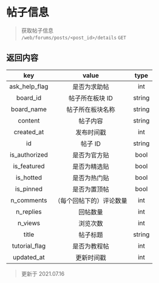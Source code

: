 # 帖子信息

> 获取帖子信息  
> `/web/forums/posts/<post_id>/details` `GET`

## 返回内容

|      key      |          value           |  type  |
| :-----------: | :----------------------: | :----: |
| ask_help_flag |       是否为求助帖       |  int   |
|   board_id    |     帖子所在板块 ID      | string |
|  board_name   |     帖子所在板块名称     | string |
|    content    |         帖子内容         | string |
|  created_at   |        发布时间戳        |  int   |
|      id       |         帖子 ID          | string |
| is_authorized |       是否为官方贴       |  bool  |
|  is_featured  |       是否为精选贴       |  bool  |
|   is_hotted   |       是否为热门贴       |  bool  |
|   is_pinned   |       是否为置顶帖       |  bool  |
|  n_comments   | （每个回帖下的）评论数量 |  int   |
|   n_replies   |         回帖数量         |  int   |
|    n_views    |         浏览次数         |  int   |
|     title     |         帖子标题         | string |
| tutorial_flag |       是否为教程帖       |  int   |
|  updated_at   |        更新时间戳        |  int   |

> 更新于 2021.07.16
